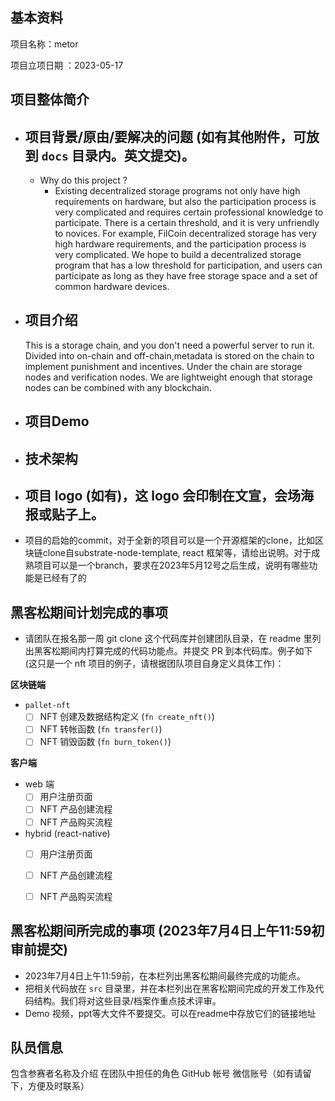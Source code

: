 ## 基本资料

项目名称：metor

项目立项日期 ：2023-05-17

## 项目整体简介

- 项目背景/原由/要解决的问题 (如有其他附件，可放到 `docs` 目录内。英文提交)。
  -  
  - Why  do this project ?
    - Existing decentralized storage programs not only have high requirements on hardware, but also the participation process is very complicated and requires certain professional knowledge to participate. There is a certain threshold, and it is very unfriendly to novices. For example, FilCoin decentralized storage has very high hardware requirements, and the participation process is very complicated.
      We hope to build a decentralized storage program that has a low threshold for participation, and users can participate as long as they have free storage space and a set of common hardware devices.
- 项目介绍
  -
  This is a storage chain, and you don't need a powerful server to run it. 
  Divided into on-chain and off-chain,metadata is stored on the chain to implement punishment and incentives.
  Under the chain are storage nodes and verification nodes. We are lightweight enough that storage nodes can be combined with any blockchain.

 
- 项目Demo
  - 
- 技术架构
  -
  
- 项目 logo (如有)，这 logo 会印制在文宣，会场海报或贴子上。
  - 
- 项目的启始的commit，对于全新的项目可以是一个开源框架的clone，比如区块链clone自substrate-node-template, react
  框架等，请给出说明。对于成熟项目可以是一个branch，要求在2023年5月12号之后生成，说明有哪些功能是已经有了的
 

## 黑客松期间计划完成的事项

- 请团队在报名那一周 git clone 这个代码库并创建团队目录，在 readme 里列出黑客松期间内打算完成的代码功能点。并提交 PR 到本代码库。例子如下 (这只是一个 nft 项目的例子，请根据团队项目自身定义具体工作)：

**区块链端**

- `pallet-nft`
    - [ ] NFT 创建及数据结构定义 (`fn create_nft()`)
    - [ ] NFT 转帐函数 (`fn transfer()`)
    - [ ] NFT 销毁函数 (`fn burn_token()`)

**客户端**

- web 端
    - [ ] 用户注册页面
    - [ ] NFT 产品创建流程
    - [ ] NFT 产品购买流程

- hybrid (react-native)
    - [ ] 用户注册页面
    - [ ] NFT 产品创建流程
    - [ ] NFT 产品购买流程


## 黑客松期间所完成的事项 (2023年7月4日上午11:59初审前提交)

- 2023年7月4日上午11:59前，在本栏列出黑客松期间最终完成的功能点。
- 把相关代码放在 `src` 目录里，并在本栏列出在黑客松期间完成的开发工作及代码结构。我们将对这些目录/档案作重点技术评审。
- Demo 视频，ppt等大文件不要提交。可以在readme中存放它们的链接地址

## 队员信息

包含参赛者名称及介绍
在团队中担任的角色
GitHub 帐号
微信账号（如有请留下，方便及时联系）